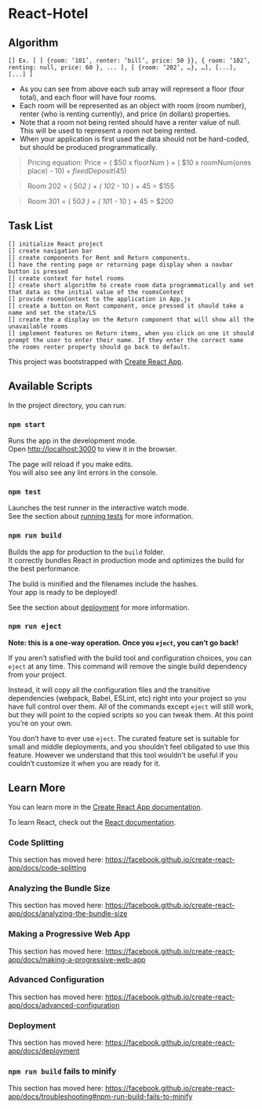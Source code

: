 # React-Hotel

## Algorithm
 
    [] Ex. [ [ {room: ‘101’, renter: ‘bill’, price: 50 }}, { room: ‘102’, renting: null, price: 60 }, ... ], [ {room: ‘202’, …}, …], [...], [...] ]

* As you can see from above each sub array will represent a floor (four total), and each floor will have four rooms. 
* Each room will be represented as an object with room (room number), renter (who is renting currently), and price (in dollars) properties.
* Note that a room not being rented should have a renter value of null. This will be used to represent a room not being rented.
* When your application is first used the data should not be hard-coded, but should be produced programmatically. 

>Pricing equation: Price = ( $50 x floorNum ) + ( $10 x roomNum(ones place) - $10) + fixedDeposit($45)

>Room 202 = ( 50*2 ) + ( 10*2 - 10 ) + 45 = $155

>Room 301 = ( 50*3 ) + ( 10*1 - 10 ) + 45 = $200


## Task List
    [] initialize React project
    [] create navigation bar
    [] create components for Rent and Return components.
    [] have the renting page or returning page display when a navbar button is pressed
    [] create context for hotel rooms
    [] create short algorithm to create room data programmatically and set that data as the initial value of the roomsContext
    [] provide roomsContext to the application in App.js
    [] create a button on Rent component, once pressed it should take a name and set the state/LS
    [] create the a display on the Return component that will show all the unavailable rooms
    [] implement features on Return items, when you click on one it should prompt the user to enter their name. If they enter the correct name the rooms renter property should go back to default.



This project was bootstrapped with [Create React App](https://github.com/facebook/create-react-app).

## Available Scripts

In the project directory, you can run:

### `npm start`

Runs the app in the development mode.<br />
Open [http://localhost:3000](http://localhost:3000) to view it in the browser.

The page will reload if you make edits.<br />
You will also see any lint errors in the console.

### `npm test`

Launches the test runner in the interactive watch mode.<br />
See the section about [running tests](https://facebook.github.io/create-react-app/docs/running-tests) for more information.

### `npm run build`

Builds the app for production to the `build` folder.<br />
It correctly bundles React in production mode and optimizes the build for the best performance.

The build is minified and the filenames include the hashes.<br />
Your app is ready to be deployed!

See the section about [deployment](https://facebook.github.io/create-react-app/docs/deployment) for more information.

### `npm run eject`

**Note: this is a one-way operation. Once you `eject`, you can’t go back!**

If you aren’t satisfied with the build tool and configuration choices, you can `eject` at any time. This command will remove the single build dependency from your project.

Instead, it will copy all the configuration files and the transitive dependencies (webpack, Babel, ESLint, etc) right into your project so you have full control over them. All of the commands except `eject` will still work, but they will point to the copied scripts so you can tweak them. At this point you’re on your own.

You don’t have to ever use `eject`. The curated feature set is suitable for small and middle deployments, and you shouldn’t feel obligated to use this feature. However we understand that this tool wouldn’t be useful if you couldn’t customize it when you are ready for it.

## Learn More

You can learn more in the [Create React App documentation](https://facebook.github.io/create-react-app/docs/getting-started).

To learn React, check out the [React documentation](https://reactjs.org/).

### Code Splitting

This section has moved here: https://facebook.github.io/create-react-app/docs/code-splitting

### Analyzing the Bundle Size

This section has moved here: https://facebook.github.io/create-react-app/docs/analyzing-the-bundle-size

### Making a Progressive Web App

This section has moved here: https://facebook.github.io/create-react-app/docs/making-a-progressive-web-app

### Advanced Configuration

This section has moved here: https://facebook.github.io/create-react-app/docs/advanced-configuration

### Deployment

This section has moved here: https://facebook.github.io/create-react-app/docs/deployment

### `npm run build` fails to minify

This section has moved here: https://facebook.github.io/create-react-app/docs/troubleshooting#npm-run-build-fails-to-minify

